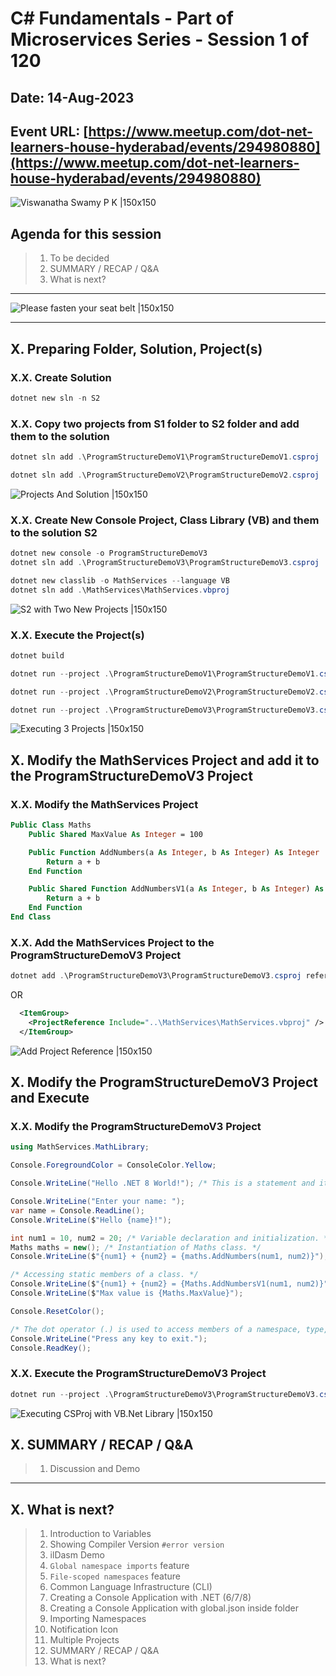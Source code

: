 # C# Fundamentals - Part of Microservices Series - Session 1 of 120

## Date: 14-Aug-2023

## Event URL: [https://www.meetup.com/dot-net-learners-house-hyderabad/events/294980880](https://www.meetup.com/dot-net-learners-house-hyderabad/events/294980880)

![Viswanatha Swamy P K |150x150](./images/S1/ViswanathaSwamyPK.PNG)

## Agenda for this session

> 1. To be decided
> 1. SUMMARY / RECAP / Q&A
> 1. What is next?

---

![Please fasten your seat belt |150x150](./images/SeatBelt.PNG)

---

## X. Preparing Folder, Solution, Project(s)

### X.X. Create Solution

```powershell
dotnet new sln -n S2
```

### X.X. Copy two projects from S1 folder to S2 folder and add them to the solution

```powershell
dotnet sln add .\ProgramStructureDemoV1\ProgramStructureDemoV1.csproj

dotnet sln add .\ProgramStructureDemoV2\ProgramStructureDemoV2.csproj
```

![Projects And Solution |150x150](./images/S2/S2_With_Old_Projects.PNG)

### X.X. Create New Console Project, Class Library (VB) and them to the solution S2

```powershell
dotnet new console -o ProgramStructureDemoV3
dotnet sln add .\ProgramStructureDemoV3\ProgramStructureDemoV3.csproj

dotnet new classlib -o MathServices --language VB
dotnet sln add .\MathServices\MathServices.vbproj
```

![S2 with Two New Projects |150x150](./images/S2/S2_With_Two_New_Projects.PNG)

### X.X. Execute the Project(s)

```powershell
dotnet build

dotnet run --project .\ProgramStructureDemoV1\ProgramStructureDemoV1.csproj

dotnet run --project .\ProgramStructureDemoV2\ProgramStructureDemoV2.csproj

dotnet run --project .\ProgramStructureDemoV3\ProgramStructureDemoV3.csproj
```

![Executing 3 Projects |150x150](./images/S2/Executing_3_Console_Apps.PNG)

## X. Modify the MathServices Project and add it to the ProgramStructureDemoV3 Project

### X.X. Modify the MathServices Project

```vb
Public Class Maths
    Public Shared MaxValue As Integer = 100

    Public Function AddNumbers(a As Integer, b As Integer) As Integer
        Return a + b
    End Function

    Public Shared Function AddNumbersV1(a As Integer, b As Integer) As Integer
        Return a + b
    End Function
End Class
```

### X.X. Add the MathServices Project to the ProgramStructureDemoV3 Project

```powershell
dotnet add .\ProgramStructureDemoV3\ProgramStructureDemoV3.csproj reference .\MathServices\MathServices.vbproj
```

OR

```xml
  <ItemGroup>
    <ProjectReference Include="..\MathServices\MathServices.vbproj" />
  </ItemGroup>
```

![Add Project Reference |150x150](./images/S2/Add_Project_Reference.PNG)

## X. Modify the ProgramStructureDemoV3 Project and Execute

### X.X. Modify the ProgramStructureDemoV3 Project

```csharp
using MathServices.MathLibrary;

Console.ForegroundColor = ConsoleColor.Yellow;

Console.WriteLine("Hello .NET 8 World!"); /* This is a statement and it ends with semi colon. */

Console.WriteLine("Enter your name: ");
var name = Console.ReadLine();
Console.WriteLine($"Hello {name}!");

int num1 = 10, num2 = 20; /* Variable declaration and initialization. */
Maths maths = new(); /* Instantiation of Maths class. */
Console.WriteLine($"{num1} + {num2} = {maths.AddNumbers(num1, num2)}");

/* Accessing static members of a class. */
Console.WriteLine($"{num1} + {num2} = {Maths.AddNumbersV1(num1, num2)}");
Console.WriteLine($"Max value is {Maths.MaxValue}");

Console.ResetColor();

/* The dot operator (.) is used to access members of a namespace, type, or object. */
Console.WriteLine("Press any key to exit.");
Console.ReadKey();
```

### X.X. Execute the ProgramStructureDemoV3 Project

```powershell
dotnet run --project .\ProgramStructureDemoV3\ProgramStructureDemoV3.csproj
```

![Executing CSProj with VB.Net Library |150x150](./images/S2/Executing_CSProj_with_VBLibrary.PNG)

## X. SUMMARY / RECAP / Q&A

> 1. Discussion and Demo

---

## X. What is next?

> 1. Introduction to Variables
> 1. Showing Compiler Version `#error version`
> 1. ilDasm Demo
> 1. `Global namespace imports` feature
> 1. `File-scoped namespaces` feature
> 1. Common Language Infrastructure (CLI)
> 1. Creating a Console Application with .NET (6/7/8)
> 1. Creating a Console Application with global.json inside folder
> 1. Importing Namespaces
> 1. Notification Icon
> 1. Multiple Projects
> 1. SUMMARY / RECAP / Q&A
> 1. What is next?
